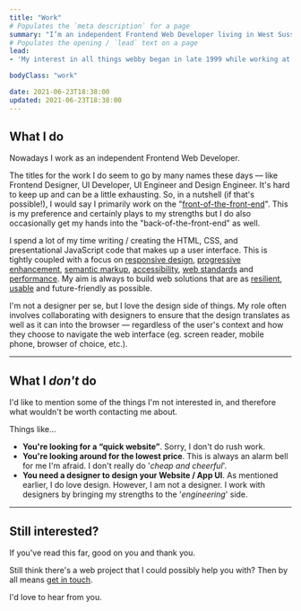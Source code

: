 ```yaml
---
title: "Work"
# Populates the `meta description` for a page
summary: "I’m an independent Frontend Web Developer living in West Sussex, England and have been helping companies and businesses build & enhance their websites for a number of years."
# Populates the opening / `lead` text on a page
lead:
- 'My interest in all things webby began in late 1999 while working at the original <a href="https://en.wikipedia.org/wiki/Boo.com" rel="external">Boo.com</a>. After a brief stint of freelancing, I started at <a href="https://en.wikipedia.org/wiki/Air_Miles#Air_Miles_United_Kingdom" rel="external">Airmiles</a> in 2004 – which later became <a href="https://www.avios.com/" rel="external">Avios</a>.'

bodyClass: "work"

date: 2021-06-23T18:38:00
updated: 2021-06-23T18:38:00
---
```


## What I do

Nowadays I work as an independent Frontend Web Developer.

The titles for the work I do seem to go by many names these days &mdash; like Frontend Designer, UI Developer, UI Engineer and Design Engineer. It's hard to keep up and can be a little exhausting. So, in a nutshell (if that's possible!), I would say I primarily work on the "[front-of-the-front-end](https://bradfrost.com/blog/post/front-of-the-front-end-and-back-of-the-front-end-web-development/)". This is my preference and certainly plays to my strengths but I do also occasionally get my hands into the "back-of-the-front-end" as well.

I spend a lot of my time writing / creating the HTML, CSS, and presentational JavaScript code that makes up a user interface. This is tightly coupled with a focus on [responsive design](https://alistapart.com/article/responsive-web-design), [progressive enhancement](https://www.gov.uk/service-manual/technology/using-progressive-enhancement), [semantic markup](https://www.w3.org/TR/WCAG20-TECHS/G115.html), [accessibility](https://www.w3.org/TR/WCAG20/), [web standards](https://www.w3.org/standards/) and [performance](https://developer.mozilla.org/en-US/docs/Learn/Performance). My aim is always to build web solutions that are as [resilient](https://resilientwebdesign.com/), [usable](https://trentwalton.com/2014/03/10/device-agnostic/) and future-friendly as possible.

I'm not a designer per se, but I love the design side of things. My role often involves collaborating with designers to ensure that the design translates as well as it can into the browser &mdash; regardless of the user's context and how they choose to navigate the web interface (eg. screen reader, mobile phone, browser of choice, etc.).

---

## What I *don't* do

I'd like to mention some of the things I'm not interested in, and therefore what wouldn't be worth contacting me about.

Things like&hellip;

* **You're looking for a “quick website”**. Sorry, I don't do rush work.
* **You're looking around for the lowest price**. This is always an alarm bell for me I'm afraid. I don't really do '*cheap and cheerful*'.
* **You need a designer to design your Website / App UI**. As mentioned earlier, I do love design. However, I am not a designer. I work with designers by bringing my strengths to the '*engineering*' side.

---

## Still interested?

If you've read this far, good on you and thank you.

Still think there's a web project that I could possibly help you with? Then by all means [get in touch](/contact).

I'd love to hear from you.
